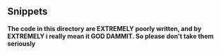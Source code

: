 ## Snippets

**The code in this directory are EXTREMELY poorly written, and by EXTREMELY
i really mean it GOD DAMMIT. So please don't take them seriously**
